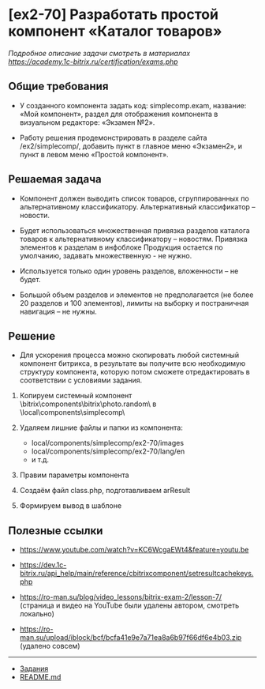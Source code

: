 # [ex2-70] Разработать простой компонент «Каталог товаров»

*Подробное описание задачи смотреть в материалах https://academy.1c-bitrix.ru/certification/exams.php*

## Общие требования 

* У созданного компонента задать код: simplecomp.exam, название: «Мой компонент», раздел для отображения компонента в визуальном редакторе: «Экзамен №2».

* Работу решения продемонстрировать в разделе сайта /ex2/simplecomp/, добавить пункт в главное меню «Экзамен2», и пункт в левом меню «Простой компонент».

## Решаемая задача

* Компонент должен выводить список товаров, сгруппированных по альтернативному классификатору. Альтернативный классификатор – новости.

* Будет использоваться множественная привязка разделов каталога товаров к альтернативному классификатору – новостям. Привязка элементов к разделам в инфоблоке Продукция остается по умолчанию, задавать множественную - не нужно.

* Используется только один уровень разделов, вложенности – не будет.

* Большой объем разделов и элементов не предполагается (не более 20 разделов и 100 элементов), лимиты на выборку и постраничная навигация – не нужны.

## Решение

* Для ускорения процесса можно скопировать любой системный компонент битрикса, в результате вы получите всю необходимую структуру компонента, которую потом сможете отредактировать в соответствии с условиями задания.

1) Копируем системный компонент \bitrix\components\bitrix\photo.random\ в \local\components\simplecomp\

2) Удаляем лишние файлы и папки из компонента:
    * local/components/simplecomp/ex2-70/images
    * local/components/simplecomp/ex2-70/lang/en
    * и т.д.
    
3) Правим параметры компонента

4) Создаём файл class.php, подготавливаем arResult

5) Формируем вывод в шаблоне

## Полезные ссылки

* https://www.youtube.com/watch?v=KC6WcgaEWt4&feature=youtu.be
* https://dev.1c-bitrix.ru/api_help/main/reference/cbitrixcomponent/setresultcachekeys.php

* https://ro-man.su/blog/video_lessons/bitrix-exam-2/lesson-7/ (страница и видео на YouTube были удалены автором, смотреть локально)
* https://ro-man.su/upload/iblock/bcf/bcfa41e9e7a71ea8a6b97f66df6e4b03.zip (удалено совсем)

____
* [Задания](tasks.md)
* [README.md](../../README.md)